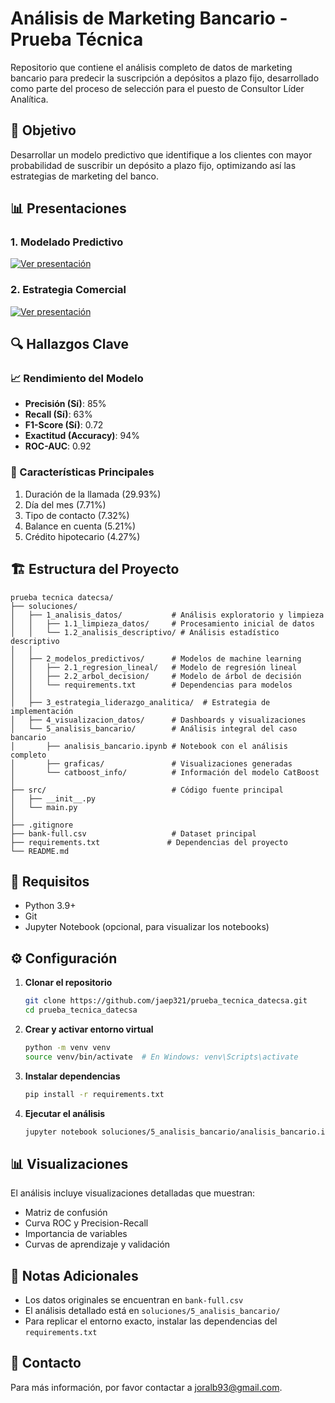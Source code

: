 # Análisis de Marketing Bancario - Prueba Técnica

Repositorio que contiene el análisis completo de datos de marketing bancario para predecir la suscripción a depósitos a plazo fijo, desarrollado como parte del proceso de selección para el puesto de Consultor Líder Analítica.

## 🎯 Objetivo
Desarrollar un modelo predictivo que identifique a los clientes con mayor probabilidad de suscribir un depósito a plazo fijo, optimizando así las estrategias de marketing del banco.

## 📊 Presentaciones

### 1. Modelado Predictivo
[![Ver presentación](https://img.shields.io/badge/Ver-Presentación-0078D4?style=for-the-badge&logo=adobe-acrobat-reader&logoColor=white)](1.%20Modelado%20predictivo%20y%20análisis%20de%20datos%20de%20campañas%20de%20marketing%20bancarias.pdf)

### 2. Estrategia Comercial
[![Ver presentación](https://img.shields.io/badge/Ver-Estrategia-0078D4?style=for-the-badge&logo=adobe-acrobat-reader&logoColor=white)](2.%20Estrategia%20Comercial%20para%20Maximizar%20Conversión%20y%20Minimizar%20Costos.pdf)

## 🔍 Hallazgos Clave

### 📈 Rendimiento del Modelo
- **Precisión (Sí)**: 85%
- **Recall (Sí)**: 63%
- **F1-Score (Sí)**: 0.72
- **Exactitud (Accuracy)**: 94%
- **ROC-AUC**: 0.92

### 🎯 Características Principales
1. Duración de la llamada (29.93%)
2. Día del mes (7.71%)
3. Tipo de contacto (7.32%)
4. Balance en cuenta (5.21%)
5. Crédito hipotecario (4.27%)

## 🏗️ Estructura del Proyecto

```
prueba tecnica datecsa/
├── soluciones/
│   ├── 1_analisis_datos/           # Análisis exploratorio y limpieza
│   │   ├── 1.1_limpieza_datos/     # Procesamiento inicial de datos
│   │   └── 1.2_analisis_descriptivo/ # Análisis estadístico descriptivo
│   │
│   ├── 2_modelos_predictivos/      # Modelos de machine learning
│   │   ├── 2.1_regresion_lineal/   # Modelo de regresión lineal
│   │   ├── 2.2_arbol_decision/     # Modelo de árbol de decisión
│   │   └── requirements.txt        # Dependencias para modelos
│   │
│   ├── 3_estrategia_liderazgo_analitica/  # Estrategia de implementación
│   ├── 4_visualizacion_datos/      # Dashboards y visualizaciones
│   └── 5_analisis_bancario/        # Análisis integral del caso bancario
│       ├── analisis_bancario.ipynb # Notebook con el análisis completo
│       ├── graficas/               # Visualizaciones generadas
│       └── catboost_info/          # Información del modelo CatBoost
│
├── src/                            # Código fuente principal
│   ├── __init__.py
│   └── main.py
│
├── .gitignore
├── bank-full.csv                   # Dataset principal
├── requirements.txt               # Dependencias del proyecto
└── README.md
```

## 🚀 Requisitos

- Python 3.9+
- Git
- Jupyter Notebook (opcional, para visualizar los notebooks)

## ⚙️ Configuración

1. **Clonar el repositorio**
   ```bash
   git clone https://github.com/jaep321/prueba_tecnica_datecsa.git
   cd prueba_tecnica_datecsa
   ```

2. **Crear y activar entorno virtual**
   ```bash
   python -m venv venv
   source venv/bin/activate  # En Windows: venv\Scripts\activate
   ```

3. **Instalar dependencias**
   ```bash
   pip install -r requirements.txt
   ```

4. **Ejecutar el análisis**
   ```bash
   jupyter notebook soluciones/5_analisis_bancario/analisis_bancario.ipynb
   ```

## 📊 Visualizaciones

El análisis incluye visualizaciones detalladas que muestran:
- Matriz de confusión
- Curva ROC y Precision-Recall
- Importancia de variables
- Curvas de aprendizaje y validación

## 📝 Notas Adicionales

- Los datos originales se encuentran en `bank-full.csv`
- El análisis detallado está en `soluciones/5_analisis_bancario/`
- Para replicar el entorno exacto, instalar las dependencias del `requirements.txt`

## 📧 Contacto

Para más información, por favor contactar a joralb93@gmail.com.
